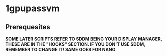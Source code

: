 # 1gpupassvm

## Prerequesites
**SOME LATER SCRIPTS REFER TO SDDM BEING YOUR DISPLAY MANAGER, THESE ARE IN THE "HOOKS" SECTION. IF YOU DON'T USE SDDM, REMEMBER TO CHANGE IT! SAME GOES FOR NANO**

